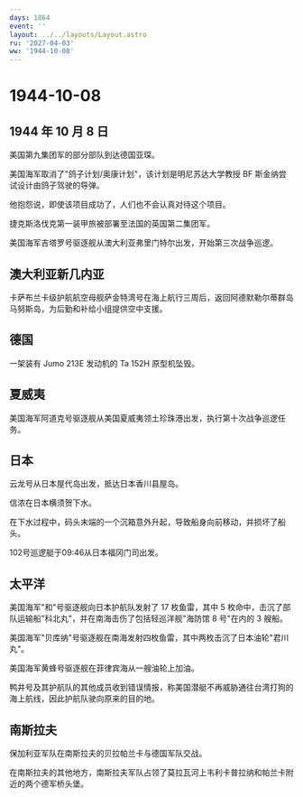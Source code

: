 ```yaml
---
days: 1864
event: ''
layout: ../../layouts/Layout.astro
ru: '2027-04-03'
ww: '1944-10-08'
---
```


# 1944-10-08

## 1944 年 10 月 8 日

美国第九集团军的部分部队到达德国亚琛。

美国海军取消了"鸽子计划/奥康计划"，该计划是明尼苏达大学教授 BF
斯金纳尝试设计由鸽子驾驶的导弹。

他抱怨说，即使该项目成功了，人们也不会认真对待这个项目。

捷克斯洛伐克第一装甲旅被部署至法国的英国第二集团军。

美国海军吉塔罗号驱逐舰从澳大利亚弗里门特尔出发，开始第三次战争巡逻。

## 澳大利亚新几内亚

卡萨布兰卡级护航航空母舰萨金特湾号在海上航行三周后，返回阿德默勒尔蒂群岛马努斯岛，为后勤和补给小组提供空中支援。

## 德国

一架装有 Jumo 213E 发动机的 Ta 152H 原型机坠毁。

## 夏威夷

美国海军阿道克号驱逐舰从美国夏威夷领土珍珠港出发，执行第十次战争巡逻任务。

## 日本

云龙号从日本屋代岛出发，抵达日本香川县屋岛。

信浓在日本横须贺下水。

在下水过程中，码头末端的一个沉箱意外升起，导致船身向前移动，并损坏了船头。

102号巡逻艇于09:46从日本福冈门司出发。

## 太平洋

美国海军"和"号驱逐舰向日本护航队发射了 17 枚鱼雷，其中 5
枚命中，击沉了部队运输船"科北丸"，并在南海击伤了包括轻巡洋舰"海防馆 8
号"在内的 3 艘船。

美国海军"贝库纳"号驱逐舰在南海发射四枚鱼雷，其中两枚击沉了日本油轮"君川丸"。

美国海军黄蜂号驱逐舰在菲律宾海从一艘油轮上加油。

鸭井号及其护航队的其他成员收到错误情报，称美国潜艇不再威胁通往台湾打狗的海上航线，因此护航队驶向原来的目的地。

## 南斯拉夫

保加利亚军队在南斯拉夫的贝拉帕兰卡与德国军队交战。

在南斯拉夫的其他地方，南斯拉夫军队占领了莫拉瓦河上韦利卡普拉纳和帕兰卡附近的两个德军桥头堡。
